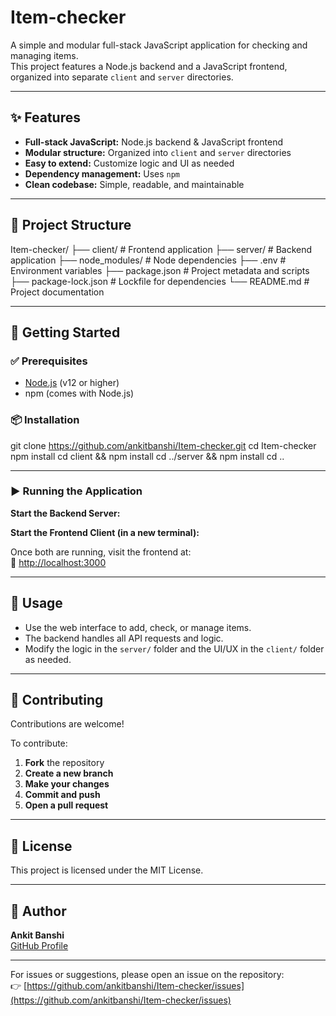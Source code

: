 # Item-checker

A simple and modular full-stack JavaScript application for checking and managing items.  
This project features a Node.js backend and a JavaScript frontend, organized into separate `client` and `server` directories.

---

## ✨ Features

- **Full-stack JavaScript:** Node.js backend & JavaScript frontend
- **Modular structure:** Organized into `client` and `server` directories
- **Easy to extend:** Customize logic and UI as needed
- **Dependency management:** Uses `npm`
- **Clean codebase:** Simple, readable, and maintainable

---

## 📁 Project Structure

Item-checker/
├── client/ # Frontend application
├── server/ # Backend application
├── node_modules/ # Node dependencies
├── .env # Environment variables
├── package.json # Project metadata and scripts
├── package-lock.json # Lockfile for dependencies
└── README.md # Project documentation


---

## 🚀 Getting Started

### ✅ Prerequisites

- [Node.js](https://nodejs.org/) (v12 or higher)
- npm (comes with Node.js)

### 📦 Installation

git clone https://github.com/ankitbanshi/Item-checker.git
cd Item-checker
npm install
cd client && npm install
cd ../server && npm install
cd ..


---

### ▶️ Running the Application

**Start the Backend Server:**

**Start the Frontend Client (in a new terminal):**

Once both are running, visit the frontend at:  
🔗 [http://localhost:3000](http://localhost:3000)

---

## 🧰 Usage

- Use the web interface to add, check, or manage items.
- The backend handles all API requests and logic.
- Modify the logic in the `server/` folder and the UI/UX in the `client/` folder as needed.

---

## 🤝 Contributing

Contributions are welcome!

To contribute:

1. **Fork** the repository
2. **Create a new branch**  
3. **Make your changes**
4. **Commit and push**  
5. **Open a pull request**

---

## 📝 License

This project is licensed under the MIT License.

---

## 👤 Author

**Ankit Banshi**  
[GitHub Profile](https://github.com/ankitbanshi)

---

For issues or suggestions, please open an issue on the repository:  
👉 [https://github.com/ankitbanshi/Item-checker/issues](https://github.com/ankitbanshi/Item-checker/issues)
